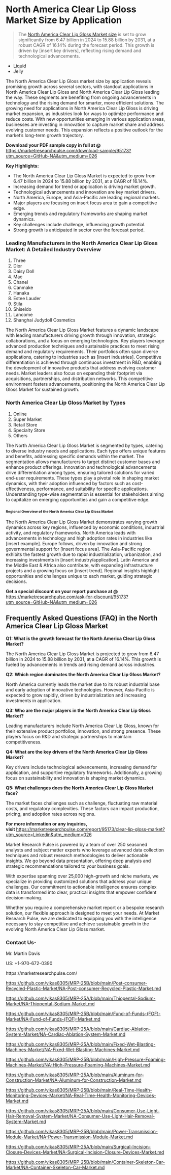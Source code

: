 <h1>North America Clear Lip Gloss Market&nbsp;Size by Application</h1><blockquote><p>The <a href="https://marketresearchpulse.com/download-sample/95173?utm_source=GitHub-NA&amp;utm_medium=026">North America Clear Lip Gloss Market size</a> is set to grow significantly from 6.47 billion in 2024 to 15.88 billion by 2031, at a robust CAGR of 16.14% during the forecast period. This growth is driven by [insert key drivers], reflecting rising demand and technological advancements.</p></blockquote><ul><li>Liquid<li> Jelly</li></ul><p>The North America Clear Lip Gloss market size by application reveals promising growth across several sectors, with standout applications in North America Clear Lip Gloss and North America Clear Lip Gloss leading the way. These segments are benefiting from ongoing advancements in technology and the rising demand for smarter, more efficient solutions. The growing need for applications in North America Clear Lip Gloss is driving market expansion, as industries look for ways to optimize performance and reduce costs. With new opportunities emerging in various application areas, businesses are investing in innovation to capture market share and address evolving customer needs. This expansion reflects a positive outlook for the market’s long-term growth trajectory.</p><p><strong>Download your PDF sample copy in full at @ </strong><a href="https://marketresearchpulse.com/download-sample/95173?utm_source=GitHub-NA&amp;utm_medium=026">https://marketresearchpulse.com/download-sample/95173?utm_source=GitHub-NA&amp;utm_medium=026</a></p><p><strong>Key Highlights: </strong></p><ul><li>The North America Clear Lip Gloss Market is expected to grow from 6.47 billion in 2024 to 15.88 billion by 2031, at a CAGR of 16.14%.</li><li>Increasing demand for trend or application is driving market growth.</li><li>Technological advancements and innovation are key market drivers.</li><li>North America, Europe, and Asia-Pacific are leading regional markets.</li><li>Major players are focusing on insert focus area to gain a competitive edge.</li><li>Emerging trends and regulatory frameworks are shaping market dynamics.</li><li>Key challenges include challenge, influencing growth potential.</li><li>Strong growth is anticipated in sector over the forecast period.</li></ul><h3>Leading Manufacturers in the North America Clear Lip Gloss Market: A Detailed Industry Overview</h3><ol><li>Three</li><li>Dior</li><li>Daisy Doll</li><li>Mac</li><li>Chanel</li><li>Canmake</li><li>Hanaka</li><li>Estee Lauder</li><li>Stila</li><li>Shiseido</li><li>Lancome</li><li>Shanghai Judydoll Cosmetics</li></ol><div class="flex max-w-full flex-col flex-grow"><div class="min-h-8 text-message flex w-full flex-col items-end gap-2 whitespace-normal break-words [.text-message+&amp;]:mt-5" dir="auto" data-message-author-role="assistant" data-message-id="fd8432e4-4910-450d-b182-61b7bfb0a01f" data-message-model-slug="gpt-4o"><div class="flex w-full flex-col gap-1 empty:hidden first:pt-[3px]"><div class="markdown prose w-full break-words dark:prose-invert light"><p>The North America Clear Lip Gloss Market features a dynamic landscape with leading manufacturers driving growth through innovation, strategic collaborations, and a focus on emerging technologies. Key players leverage advanced production techniques and sustainable practices to meet rising demand and regulatory requirements. Their portfolios often span diverse applications, catering to industries such as [insert industries]. Competitive differentiation is achieved through continuous investment in R&amp;D, enabling the development of innovative products that address evolving customer needs. Market leaders also focus on expanding their footprint via acquisitions, partnerships, and distribution networks. This competitive environment fosters advancements, positioning the North America Clear Lip Gloss Market for sustained growth.</p></div></div></div></div><h3>North America Clear Lip Gloss Market by Types</h3><ol><li>Online<li> Super Market<li> Retail Store<li> Specialty Store<li> Others</li></ol><div class="flex max-w-full flex-col flex-grow"><div class="min-h-8 text-message flex w-full flex-col items-end gap-2 whitespace-normal break-words [.text-message+&amp;]:mt-5" dir="auto" data-message-author-role="assistant" data-message-id="084470be-0bb7-4664-bddf-5156b4f41249" data-message-model-slug="gpt-4o-mini"><div class="flex w-full flex-col gap-1 empty:hidden first:pt-[3px]"><div class="markdown prose w-full break-words dark:prose-invert light"><p>The North America Clear Lip Gloss Market is segmented by types, catering to diverse industry needs and applications. Each type offers unique features and benefits, addressing specific demands within the market. The segmentation allows manufacturers to target distinct customer bases and enhance product offerings. Innovation and technological advancements drive differentiation among types, ensuring tailored solutions for varied end-user requirements. These types play a pivotal role in shaping market dynamics, with their adoption influenced by factors such as cost-effectiveness, performance, and suitability for specific applications. Understanding type-wise segmentation is essential for stakeholders aiming to capitalize on emerging opportunities and gain a competitive edge.</p></div></div></div></div><h3><span style="font-size: 11px;">Regional Overview of the North America Clear Lip Gloss Market</span></h3><div class="flex max-w-full flex-col flex-grow"><div class="min-h-8 text-message flex w-full flex-col items-end gap-2 whitespace-normal break-words [.text-message+&amp;]:mt-5" dir="auto" data-message-author-role="assistant" data-message-id="e9038762-ce64-4e30-91c9-9bd413514231" data-message-model-slug="gpt-4o-mini"><div class="flex w-full flex-col gap-1 empty:hidden first:pt-[3px]"><div class="markdown prose w-full break-words dark:prose-invert light"><p>The North America Clear Lip Gloss Market demonstrates varying growth dynamics across key regions, influenced by economic conditions, industrial activity, and regulatory frameworks. North America leads with advancements in technology and high adoption rates in industries like [insert example]. Europe follows, driven by innovation and strong governmental support for [insert focus area]. The Asia-Pacific region exhibits the fastest growth due to rapid industrialization, urbanization, and increasing investments in [insert industry/application]. Latin America and the Middle East &amp; Africa also contribute, with expanding infrastructure projects and a growing focus on [insert trend]. Regional insights highlight opportunities and challenges unique to each market, guiding strategic decisions.</p></div></div></div></div><p><strong>Get a special discount on your report purchase at @ </strong><a href="https://marketresearchpulse.com/ask-for-discount/95173?utm_source=GitHub-NA&amp;utm_medium=026">https://marketresearchpulse.com/ask-for-discount/95173?utm_source=GitHub-NA&amp;utm_medium=026</a></p><h2>Frequently Asked Questions (FAQ) in the North America Clear Lip Gloss Market</h2><p><strong>Q1: What is the growth forecast for the North America Clear Lip Gloss Market?</strong></p><p>The North America Clear Lip Gloss Market is projected to grow from 6.47 billion in 2024 to 15.88 billion by 2031, at a CAGR of 16.14%. This growth is fueled by advancements in trends and rising demand across industries.</p><p><strong>Q2: Which region dominates the North America Clear Lip Gloss Market?</strong></p><p>North America currently leads the market due to its robust industrial base and early adoption of innovative technologies. However, Asia-Pacific is expected to grow rapidly, driven by industrialization and increasing investments in application.</p><p><strong>Q3: Who are the major players in the North America Clear Lip Gloss Market?</strong></p><p>Leading manufacturers include North America Clear Lip Gloss, known for their extensive product portfolios, innovation, and strong presence. These players focus on R&amp;D and strategic partnerships to maintain competitiveness.</p><p><strong>Q4: What are the key drivers of the North America Clear Lip Gloss Market?</strong></p><p>Key drivers include technological advancements, increasing demand for application, and supportive regulatory frameworks. Additionally, a growing focus on sustainability and innovation is shaping market dynamics.</p><p><strong>Q5: What challenges does the North America Clear Lip Gloss Market face?</strong></p><p>The market faces challenges such as challenge, fluctuating raw material costs, and regulatory complexities. These factors can impact production, pricing, and adoption rates across regions.</p><p><strong>For more information or any inquiries, visit&nbsp;</strong><a href="https://marketresearchpulse.com/report/95173/clear-lip-gloss-market?utm_source=Linkedin&utm_medium=026">https://marketresearchpulse.com/report/95173/clear-lip-gloss-market?utm_source=Linkedin&utm_medium=026</a></p><p>Market Research Pulse is powered by a team of over 250 seasoned analysts and subject matter experts who leverage advanced data collection techniques and robust research methodologies to deliver actionable insights. We go beyond data presentation, offering deep analysis and strategic recommendations tailored to your business goals.</p><p>With expertise spanning over 25,000 high-growth and niche markets, we specialize in providing customized solutions that address your unique challenges. Our commitment to actionable intelligence ensures complex data is transformed into clear, practical insights that empower confident decision-making.</p><p>Whether you require a comprehensive market report or a bespoke research solution, our flexible approach is designed to meet your needs. At Market Research Pulse, we are dedicated to equipping you with the intelligence necessary to stay competitive and achieve sustainable growth in the evolving North America Clear Lip Gloss market.</p><h3><strong>Contact Us-</strong></h3><p>Mr. Martin Davis</p><p>US: +1-970-672-0390</p><p>https://marketresearchpulse.com/</p><p><a href="https://github.com/vikas8305/MRP-25B/blob/main/Post-consumer-Recycled-Plastic-Market/NA-Post-consumer-Recycled-Plastic-Market.md">https://github.com/vikas8305/MRP-25B/blob/main/Post-consumer-Recycled-Plastic-Market/NA-Post-consumer-Recycled-Plastic-Market.md</a></p><p><a href="https://github.com/vikas8305/MRP-25A/blob/main/Thiopental-Sodium-Market/NA-Thiopental-Sodium-Market.md">https://github.com/vikas8305/MRP-25A/blob/main/Thiopental-Sodium-Market/NA-Thiopental-Sodium-Market.md</a></p><p><a href="https://github.com/vikas8305/MRP-25B/blob/main/Fund-of-Funds-(FOF)-Market/NA-Fund-of-Funds-(FOF)-Market.md">https://github.com/vikas8305/MRP-25B/blob/main/Fund-of-Funds-(FOF)-Market/NA-Fund-of-Funds-(FOF)-Market.md</a></p><p><a href="https://github.com/vikas8305/MRP-25A/blob/main/Cardiac-Ablation-System-Market/NA-Cardiac-Ablation-System-Market.md">https://github.com/vikas8305/MRP-25A/blob/main/Cardiac-Ablation-System-Market/NA-Cardiac-Ablation-System-Market.md</a></p><p><a href="https://github.com/vikas8305/MRP-25A/blob/main/Fixed-Wet-Blasting-Machines-Market/NA-Fixed-Wet-Blasting-Machines-Market.md">https://github.com/vikas8305/MRP-25A/blob/main/Fixed-Wet-Blasting-Machines-Market/NA-Fixed-Wet-Blasting-Machines-Market.md</a></p><p><a href="https://github.com/vikas8305/MRP-25B/blob/main/High-Pressure-Foaming-Machines-Market/NA-High-Pressure-Foaming-Machines-Market.md">https://github.com/vikas8305/MRP-25B/blob/main/High-Pressure-Foaming-Machines-Market/NA-High-Pressure-Foaming-Machines-Market.md</a></p><p><a href="https://github.com/vikas8305/MRP-25A/blob/main/Aluminum-for-Construction-Market/NA-Aluminum-for-Construction-Market.md">https://github.com/vikas8305/MRP-25A/blob/main/Aluminum-for-Construction-Market/NA-Aluminum-for-Construction-Market.md</a></p><p><a href="https://github.com/vikas8305/MRP-25B/blob/main/Real-Time-Health-Monitoring-Devices-Market/NA-Real-Time-Health-Monitoring-Devices-Market.md">https://github.com/vikas8305/MRP-25B/blob/main/Real-Time-Health-Monitoring-Devices-Market/NA-Real-Time-Health-Monitoring-Devices-Market.md</a></p><p><a href="https://github.com/vikas8305/MRP-25A/blob/main/Consumer-Use-Light-Hair-Removal-System-Market/NA-Consumer-Use-Light-Hair-Removal-System-Market.md">https://github.com/vikas8305/MRP-25A/blob/main/Consumer-Use-Light-Hair-Removal-System-Market/NA-Consumer-Use-Light-Hair-Removal-System-Market.md</a></p><p><a href="https://github.com/vikas8305/MRP-25B/blob/main/Power-Transmission-Module-Market/NA-Power-Transmission-Module-Market.md">https://github.com/vikas8305/MRP-25B/blob/main/Power-Transmission-Module-Market/NA-Power-Transmission-Module-Market.md</a></p><p><a href="https://github.com/vikas8305/MRP-25A/blob/main/Surgical-Incision-Closure-Devices-Market/NA-Surgical-Incision-Closure-Devices-Market.md">https://github.com/vikas8305/MRP-25A/blob/main/Surgical-Incision-Closure-Devices-Market/NA-Surgical-Incision-Closure-Devices-Market.md</a></p><p><a href="https://github.com/vikas8305/MRP-25B/blob/main/Container-Skeleton-Car-Market/NA-Container-Skeleton-Car-Market.md">https://github.com/vikas8305/MRP-25B/blob/main/Container-Skeleton-Car-Market/NA-Container-Skeleton-Car-Market.md</a></p>
